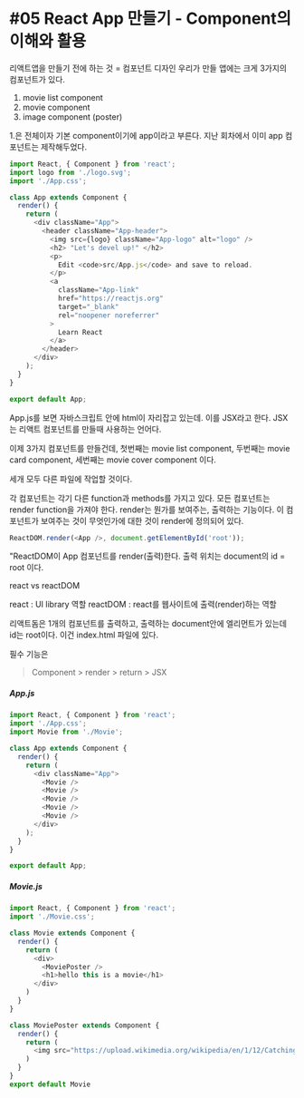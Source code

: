 #05 React App 만들기 - Component의 이해와 활용
===

리액트앱을 만들기 전에 하는 것 = 컴포넌트 디자인
우리가 만들 앱에는 크게 3가지의 컴포넌트가 있다.

1. movie list component
2. movie component
3. image component (poster)

1.은 전체이자 기본 component이기에 app이라고 부른다.
지난 회차에서 이미 app 컴포넌트는 제작해두었다.

```js
import React, { Component } from 'react';
import logo from './logo.svg';
import './App.css';

class App extends Component {
  render() {
    return (
      <div className="App">
        <header className="App-header">
          <img src={logo} className="App-logo" alt="logo" />
          <h2> "Let's devel up!" </h2>
          <p>
            Edit <code>src/App.js</code> and save to reload.
          </p>
          <a
            className="App-link"
            href="https://reactjs.org"
            target="_blank"
            rel="noopener noreferrer"
          >
            Learn React
          </a>
        </header>
      </div>
    );
  }
}

export default App;
```
App.js를 보면 자바스크립트 안에 html이 자리잡고 있는데. 이를 JSX라고 한다.
JSX는 리액트 컴포넌트를 만들때 사용하는 언어다.

이제 3가지 컴포넌트를 만들건데, 
첫번째는 movie list component,
두번째는 movie card component,
세번째는 movie cover component 이다.

세개 모두 다른 파일에 작업할 것이다.

각 컴포넌트는 각기 다른 function과 methods를 가지고 있다.
모든 컴포넌트는 render function을 가져야 한다.
render는 뭔가를 보여주는, 출력하는 기능이다.
이 컴포넌트가 보여주는 것이 무엇인가에 대한 것이 render에 정의되어 있다.

```js
ReactDOM.render(<App />, document.getElementById('root'));
```
"ReactDOM이 App 컴포넌트를 render(출력)한다. 출력 위치는 document의 id = root 이다.

react vs reactDOM

react : UI library 역할
reactDOM : react를 웹사이트에 출력(render)하는 역할

리액트돔은 1개의 컴포넌트를 출력하고, 출력하는 document안에 엘리먼트가 있는데 id는 root이다.
이건 index.html 파일에 있다.

필수 기능은
> Component > render > return > JSX

##### App.js
```js
import React, { Component } from 'react';
import './App.css';
import Movie from './Movie';

class App extends Component {
  render() {
    return (
      <div className="App">
        <Movie />
        <Movie />
        <Movie />
        <Movie />
        <Movie />
      </div>
    );
  }
}

export default App;
```

##### Movie.js
```js
import React, { Component } from 'react';
import './Movie.css';

class Movie extends Component {
  render() {
    return (
      <div>
        <MoviePoster />
        <h1>hello this is a movie</h1>
      </div>
    )
  }
}

class MoviePoster extends Component {
  render() {
    return (
      <img src="https://upload.wikimedia.org/wikipedia/en/1/12/Catching-Fire_poster.jpg"/>
    )
  }
}
export default Movie
```
